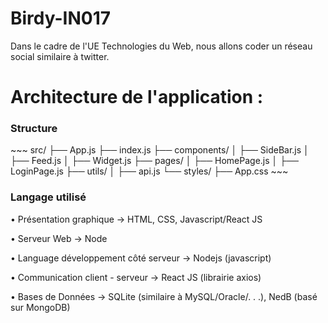 # Birdy-IN017
Dans le cadre de l'UE Technologies du Web, nous allons coder un réseau social similaire à twitter. 

<h1> Architecture de l'application : </h1>

<h3> Structure </h3>
~~~
src/
├── App.js
├── index.js
├── components/
│   ├── SideBar.js
│   ├── Feed.js
│   ├── Widget.js
├── pages/
│   ├── HomePage.js
│   ├── LoginPage.js
├── utils/
│   ├── api.js
└── styles/
    ├── App.css
~~~

<h3>Langage utilisé </h3>

• Présentation graphique
→ HTML, CSS, Javascript/React JS

• Serveur Web
→ Node

• Language développement côté serveur
→ Nodejs (javascript)

• Communication client - serveur
→ React JS (librairie axios)

• Bases de Données
→ SQLite (similaire à MySQL/Oracle/. . .), NedB (basé sur MongoDB)
